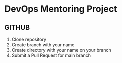 # DevOps Mentoring Project

## GITHUB

1. Clone repository
2. Create branch with your name
3. Create directory with your name on your branch
4. Submit a Pull Request for main branch

